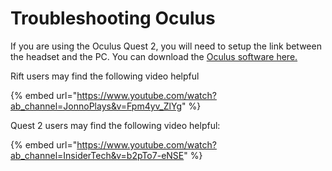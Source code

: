 # Troubleshooting Oculus

If you are using the Oculus Quest 2, you will need to setup the link between the headset and the PC. You can download the [Oculus software here.](https://www.meta.com/gb/quest/setup/)

Rift users may find the following video helpful

{% embed url="https://www.youtube.com/watch?ab_channel=JonnoPlays&v=Fpm4yv_ZlYg" %}

Quest 2 users may find the following video helpful:

{% embed url="https://www.youtube.com/watch?ab_channel=InsiderTech&v=b2pTo7-eNSE" %}
